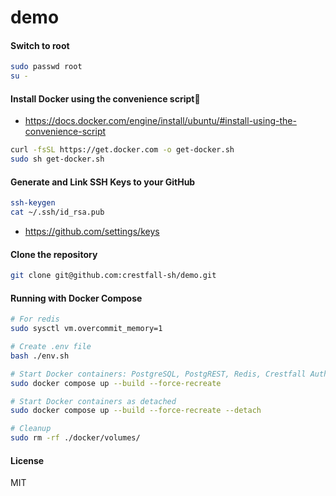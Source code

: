 # demo

#### Switch to root

```sh
sudo passwd root
su -
```

#### Install Docker using the convenience script🔗

- https://docs.docker.com/engine/install/ubuntu/#install-using-the-convenience-script

```sh
curl -fsSL https://get.docker.com -o get-docker.sh
sudo sh get-docker.sh
```

#### Generate and Link SSH Keys to your GitHub

```sh
ssh-keygen
cat ~/.ssh/id_rsa.pub
```

- https://github.com/settings/keys

#### Clone the repository

```sh
git clone git@github.com:crestfall-sh/demo.git
```

#### Running with Docker Compose

```sh
# For redis
sudo sysctl vm.overcommit_memory=1

# Create .env file
bash ./env.sh

# Start Docker containers: PostgreSQL, PostgREST, Redis, Crestfall Authentication API
sudo docker compose up --build --force-recreate

# Start Docker containers as detached
sudo docker compose up --build --force-recreate --detach

# Cleanup
sudo rm -rf ./docker/volumes/
```

#### License

MIT